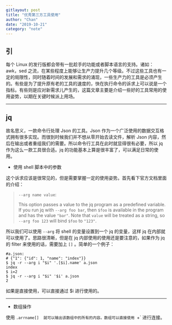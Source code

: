 ```yaml
---
gitlayout: post
title: "优秀第三方工具使用"
author: "Chan"
date: "2019-10-21"
category: "note"
---
```


## 引

每个 Linux 的发行版都会带有一批趁手的功能或者脚本语言的支持。诸如：awk，sed 之流，在某些程度上能够让生产力提升几个等级。不过这些工具也有一定的局限性，同时随着时间的发展和需求的涌现，一些生产力的工具是必须产生的。有些是为了提升原有老的工具的速度的，快在执行命令的诉求上可以说是一个指标。有些则是应对新需求儿产生的，这篇文章主要是介绍一些好的工具常用的使用姿势，以期在关键时候派上用场。

---

## jq

故名思义，一款命令行处理 Json 的工具。Json 作为一个广泛使用的数据交互格式拥有很多实现。而很到时候我们并不想从零开始去读文件，解析 Json 内容，然后在输出或者重组我们的需要。所以命令行工具在此时就显得很有必要，所以 jq 作为这么一款工具很合适。jq 的功能基本上算是很丰富了，可以满足日常的使用。

+ 使用 shell 脚本中的参数

这个诉求应该是很常见的，但是需要掌握一定的使用姿势。首先看下官方文档里面的介绍：

> `--arg name value`:
>
> This option passes a value to the jq program as a predefined variable. If you run jq with `--arg foo bar`, then `$foo` is available in the program and has the value `"bar"`. Note that `value` will be treated as a string, so `--arg foo 123` will bind `$foo` to `"123"`.

所以我们可以使用 `--arg`  将 shell 的变量设置到一个 jq 的变量，这样 jq 在内部就可以使用了。思路很清晰，但是在 jq 内部使用的使用还是要注意的，如果作为 jq 的 filter 来使用的话，需要加上 `[]` 。简单的一个例子：

```shell
#a.json:
# {"1": {"id": 1, "name": "index"}}
$ jq -r --arg i "$i" '.[$i].name' a.json
index
$ i=2
$ jq -r --arg i "$i" '$i' a.json
2
```

如果是直接使用，可以直接通过 $i 进行使用的。

---

+ 数组操作

使用 `.arrname[]  就可以输出该数组中的所有的内容。数组可以直接使用 `+`  进行连接。
